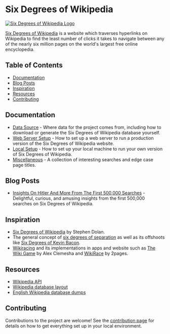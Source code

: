 # Six Degrees of Wikipedia

[![Six Degrees of Wikipedia Logo](/website/src/images/logo@2x.png)](https://www.sixdegreesofwikipedia.com/)

[Six Degrees of Wikipedia](https://www.sixdegreesofwikipedia.com) is a website which traverses
hyperlinks on Wikipedia to find the least number of clicks it takes to navigate between any of the
nearly six million pages on the world's largest free online encyclopedia.

## Table of Contents

* [Documentation](#documentation)
* [Blog Posts](#blog-posts)
* [Inspiration](#inspiration)
* [Resources](#resources)
* [Contributing](#contributing)

## Documentation

* [Data Source](./docs/data-source.md) - Where data for the project comes from, including how to
  download or generate the Six Degrees of Wikipedia database yourself.
* [Web Server Setup](./docs/web-server-setup.md) - How to set up a web server to run a production
  version of the Six Degrees of Wikipedia website.
* [Local Setup](.github/CONTRIBUTING.md) - How to set up your local machine to run your own version
  of Six Degrees of Wikipedia.
* [Miscellaneous](./docs/interesting-pages) - A collection of interesting searches and edge case
  page titles.

## Blog Posts

* [Insights On Hitler And More From The First 500,000
  Searches](https://www.sixdegreesofwikipedia.com/blog/search-results-analysis) - Delightful,
  curious, and amusing insights from the first 500,000 searches on Six Degrees of Wikipedia.

## Inspiration

* [Six Degrees of Wikipedia](http://mu.netsoc.ie/wiki/) by Stephen Dolan.
* The general concept of
  [six degrees of separation](https://en.wikipedia.org/wiki/Six_degrees_of_separation) as well as
  its offshoots like
  [Six Degrees of Kevin Bacon](https://en.wikipedia.org/wiki/Six_Degrees_of_Kevin_Bacon).
* [Wikiracing](https://en.wikipedia.org/wiki/Wikiracing) and its implementations in apps and website
  such as
  [The Wiki Game](https://itunes.apple.com/us/app/the-wiki-game-a-wikipedia-game-of-racing-and-exploring/id459318432?mt=8)
  by Alex Clemesha and [WikiRace](http://2pages.net/wikirace.php) by 2pages.

## Resources

* [Wikipedia API](https://www.mediawiki.org/wiki/API:Main_page)
* [Wikipedia database layout](https://www.mediawiki.org/wiki/Manual:Database_layout)
* [English Wikipedia database dumps](https://dumps.wikimedia.your.org/enwiki)

## Contributing

Contributions to the project are welcome! See the [contribution page](./.github/CONTRIBUTING.md) for
details on how to get everything set up in your local environment.
